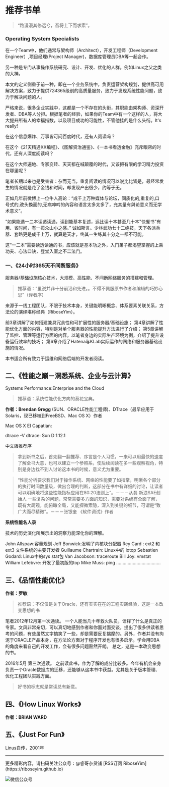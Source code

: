 # 推荐书单

>“路漫漫其修远兮，吾将上下而求索”。

### Operating System Specialists
在一个Team中，他们通常与架构师（Architect），开发工程师（Development Engineer）,项目经理(Project Manager)，数据库管理员DBA等一起合作。

另一种是专门从事操作系统研究、设计、开发、优化的人群。例如Linux之父之类的大神。

本文的定义侧重于前一种，即在一个业务系统中，负责运营架构规划，提供高可用解决方案，致力于提供7*24*365级别的高质量服务，致力于发现系统性能问题，致力于解决问题的人。

严格来说，很多企业实践中，这都是一个不存在的头衔，其职能由架构师、资深开发者、DBA等人分担。根据笔者的经验，如果你的Team中有一个这样的人，将大大提升所有人的幸福指数，以及项目成功的可能性，不管他挂的是什么头衔。It's really!

在这个信息爆炸、万事皆可问百度时代，还有人阅读吗？

在这个《21天精通XX编程》、《图解资治通鉴》、《一本书看透金融》充斥眼帘的时代，还有人深度阅读吗？

在这个大师遍地、专家变砖、天天都在喊颠覆的时代，又该把有限的学习精力投资在哪里呢？

笔者长期以来也是受害者：杂而无当，重复阅读的情况可以说比比皆是，最经常发生的情况就是花了金钱和时间，却发现产出很少，约等于无。

正如几年前微博上一位牛人高论：“成千上万种媒体与论坛，同质化的,重复的,口号式的,改头換面的,无病呻吟的內容和语言太多太多了，充其量有與论意义而无学术意义”。

“如果能选一二本读透读通，读到能基本复述，远比读十本甚至几十本"快餐书"有用、省时间，有一揽众山小之感。”
诚如斯言。少林武功七十二绝技，天下各派兵器、套路更是成千上万，就算是天才，终其一生练其十分之一都不可能。

这“一二本”需要读透读通的书，应该就是基本功之外，入门弟子都渴望掌握的上乘功夫、心法口诀，登堂入室之不二法门。


### 一、《24小时365天不间断服务》

服务器/基础设施核心技术，大规模、高性能、不间断网络服务的搭建和管理。

>推荐语：“虽说并非十分前沿和先进。。不得不佩服原书作者和编辑的巧妙心思”（译者序）

来源于一线工程团队，不限于技术本身，关键能明晰概念、体系要素关联关系，方法论的演绎堪称经典（RiboseYim）。

前3章讲解了如何搭建兼具冗余性和可扩展性的服务器/基础设施；
第4章讲解了性能优化方面的内容，特别是对单个服务器的性能提升方法进行了介绍；
第5章讲解了监控、管理等运行方面的内容，以笔者身边的实际生产环境为例，介绍了提升设备运行效率的技巧；
第6章介绍了Hatena与KLab实际运作的网络和服务器基础设施的情况。

本书适合所有致力于运维和网络后端的开发者阅读。

## 二、《性能之巅－洞悉系统、企业与云计算》

Systems Performance:Enterprise and the Cloud

>推荐语：系统性能优化方向的葵花宝典。

**作者：Brendan Gregg**
(SUN、ORACLE性能工程师)、DTrace（最早应用于Solaris，现已移植到FreeBSD、Mac OS X）作者

Mac OS X EI Capatian:

dtrace -V
dtrace: Sun D 1.12.1


中文版推荐序

>拿到新书之后，首先翻一翻推荐、序言是个人习惯，一来可以用最快的速度了解全书大意，也可以建立一个参照系，使后续阅读在多一些观察视角，特别是身边找不到人讨论这本书的时候，意义尤为重要。

>“性能分析要求我们对于操作系统、网络的性能要了如指掌，明晰各个部分的执行时间数量级，做出合理的判断，这部分在书中有详细的讨论，让读者可以明确地将这些性能指标应用在80:20法则上”。－－－从磊 新浪SAE创始人
一些复杂的问题，常常需要多方面的知识，需要对系统有全面了解，既有大局观，能俯瞰全局，又能探微索隐，深入到关键的细节，可谓是“致广大而尽精微”。－－－张银奎 《软件调试》作者

**系统性能名人录**

技术的历史演化所展示出的洞察力能深化你的理解。

John Allspaw:容量规划
Jeff Bonwick:发明了内核块分配器
Rey Card : ext2 和 ext3 文件系统的主要开发者
Guillaume Chartrain: Linux中的 iotop
Sebastien Godard: Linux中的sys stat包
Van Jacobson: traceroute
Bill Joy: vmstat
William Lefebvre: 开发了最初版的top
Mike Muss: ping
……………………………..


## 三、《品悟性能优化》

**作者：罗敏**

>推荐语：不仅仅是关于Oracle，还有实实在在的工程实践经验，这是一本改变思想的书

笔者2012年12月第一次通读。
一个人能当几十年救火队员，诠释了什么是真正的专家。文风非常亲切，可以真切地感到作者和你面对面交谈，提出了很多供读者思考的问题，有些虽然文字搞笑了一些，却是需要反复揣摩的。另外，作者并没有拘泥于ORACLE产品本身，在方法论方面对于程序开发也有很多启示。学会用DBA的角度来看自己的开发工作，会有很多问题豁然开朗。
总之，这是一本改变思想的书。

2016年5月 第三次通读。
之前读此书，作为了解的成分比较多。今年有机会亲身负责一个Oracle数据库的迁移，还能够从这本书中获益。尤其是关于版本管理、优化工程团队实践方面。

>好书的标志就是常读总有新意。

## 四、《How Linux Works》
**作者：BRIAN WARD**

## 五、《Just For Fun》
Linus自传，2001年


<hr>
更多精彩内容，请扫码关注公众号：@睿哥杂货铺  
[RSS订阅 RiboseYim](https://riboseyim.github.io)

![微信公众号](http://o8m8ngokc.bkt.clouddn.com/qrcode_for_gh_896dd3dd5255_344.jpg)
